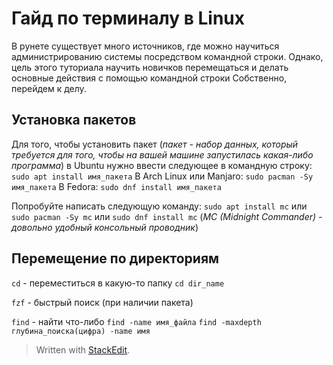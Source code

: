
# Гайд по терминалу в Linux
В рунете существует много источников, где можно научиться администрированию системы посредством командной строки. Однако, цель этого туториала научить новичков перемещаться и делать основные действия с помощью командной строки
Собственно, перейдем к делу.
## Установка пакетов
Для того, чтобы установить пакет (*пакет - набор данных, который требуется для того, чтобы на вашей машине запустилась какая-либо программа*) в Ubuntu нужно ввести следующее в командную строку:
`sudo apt install имя_пакета`
В Arch Linux или Manjaro:
`sudo pacman -Sy имя_пакета`
В Fedora:
`sudo dnf install имя_пакета`

Попробуйте написать следующую команду:
`sudo apt install mc`  или `sudo pacman -Sy mc` или `sudo dnf install mc`
(*MC (Midnight Commander) - довольно удобный консольный проводник*)



## Перемещение по директориям
`cd` - переместиться в какую-то папку
`cd dir_name`

`fzf` - быстрый поиск (при наличии пакета)

`find` - найти что-либо
`find -name имя_файла`
`find -maxdepth глубина_поиска(цифра) -name имя`



> Written with [StackEdit](https://stackedit.io/).
<!--stackedit_data:
eyJoaXN0b3J5IjpbLTkxODIxNDAzOCwxNTk1NzIxNjMyLDE4NT
gwMTQxODAsLTE0NzI5NDA5NDNdfQ==
-->